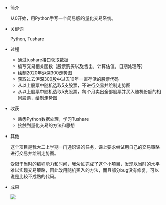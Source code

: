 - 简介

  从0开始，用Python手写一个简易版的量化交易系统。

- 关键词

  Python, Tushare

- 过程

  - 通过tushare接口获取数据
  - 编写交易相关函数（股票购买以及售出，计算估值，日期处理等）
  - 绘制2020年沪深300走势图
  - 获取过去沪深300股中过去10年一直存活的股票代码
  - 从以上股票中随机选取5支股票，不进行交易并绘制走势图
  - 从以上股票中随机选取5支股票，每个月卖出全部股票并买入随机份额的相同股票，绘制走势图

- 收获

  - 熟悉Python数据处理，学习Tushare
  - 接触到量化交易的方法和思想

- 其他

  这个项目是我大二上学期一门通识课的任务，课上要求尝试用自己的交易策略进行交易并绘制走势图。

  受限于当时的编程能力和时间，我匆忙完成了这个小项目，发现以当时的水平难以实现交易策略，因此改用随机买入的方法，而且部分bug没有修复，可以说是比较不成熟的代码。

- 成果
  
  ![](https://cdn.jsdelivr.net/gh/ArCyanic/Gener/20220302230234.png)
